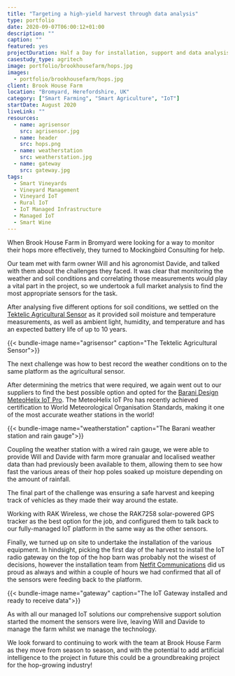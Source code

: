 ```yaml
---
title: "Targeting a high-yield harvest through data analysis"
type: portfolio
date: 2020-09-07T06:00:12+01:00
description: ""
caption: ""
featured: yes
projectDuration: Half a Day for installation, support and data analysis is on-going
casestudy_type: agritech
image: portfolio/brookhousefarm/hops.jpg
images: 
  - portfolio/brookhousefarm/hops.jpg
client: Brook House Farm
location: "Bromyard, Herefordshire, UK"
category: ["Smart Farming", "Smart Agriculture", "IoT"]
startDate: August 2020
liveLink: "" 
resources: 
  - name: agrisensor
    src: agrisensor.jpg
  - name: header
    src: hops.png
  - name: weatherstation
    src: weatherstation.jpg
  - name: gateway
    src: gateway.jpg
tags:
  - Smart Vineyards
  - Vineyard Management
  - Vineyard IoT
  - Rural IoT
  - IoT Managed Infrastructure
  - Managed IoT
  - Smart Wine
---
```

When Brook House Farm in Bromyard were looking for a way to monitor their hops more effectively, they turned to Mockingbird Consulting for help.

Our team met with farm owner Will and his agronomist Davide, and talked with them about the challenges they faced.  It was clear that monitoring the weather and soil conditions and correlating those measurements would play a vital part in the project, so we undertook a full market analysis to find the most appropriate sensors for the task.

After analysing five different options for soil conditions, we settled on the [Tektelic Agricultural Sensor](https://tektelic.com/wp-content/uploads/Agriculture-Sensor.pdf) as it provided soil moisture and temperature measurements, as well as ambient light, humidity, and temperature and has an expected battery life of up to 10 years.

{{< bundle-image name="agrisensor" caption="The Tektelic Agricultural Sensor">}}

The next challenge was how to best record the weather conditions on to the same platform as the agricultural sensor. 

After determining the metrics that were required, we again went out to our suppliers to find the best possible option and opted for the [Barani Design MeteoHelix IoT Pro](https://www.baranidesign.com/meteohelix-pro-weather-station).  The MeteoHelix IoT Pro has recently achieved certification to World Meteorological Organisation Standards, making it one of the most accurate weather stations in the world!

{{< bundle-image name="weatherstation" caption="The Barani weather station and rain gauge">}}

Coupling the weather station with a wired rain gauge, we were able to provide Will and Davide with farm more granualar and localised weather data than had previously been available to them, allowing them to see how fast the various areas of their hop poles soaked up moisture depending on the amount of rainfall.

The final part of the challenge was ensuring a safe harvest and keeping track of vehicles as they made their way around the estate.

Working with RAK Wireless, we chose the RAK7258 solar-powered GPS tracker as the best option for the job, and configured them to talk back to our fully-managed IoT platform in the same way as the other sensors.

Finally, we turned up on site to undertake the installation of the various equipment.  In hindsight, picking the first day of the harvest to install the IoT radio gateway on the top of the hop barn was probably not the wisest of decisions, however the installation team from [Netfit Communications](https://www.netfit-communications.co.uk/) did us proud as always and within a couple of hours we had confirmed that all of the sensors were feeding back to the platform.

{{< bundle-image name="gateway" caption="The IoT Gateway installed and ready to receive data">}}

As with all our managed IoT solutions our comprehensive support solution started the moment the sensors were live, leaving Will and Davide to manage the farm whilst we manage the technology.

We look forward to continuing to work with the team at Brook House Farm as they move from season to season, and with the potential to add artificial intelligence to the project in future this could be a groundbreaking project for the hop-growing industry!
